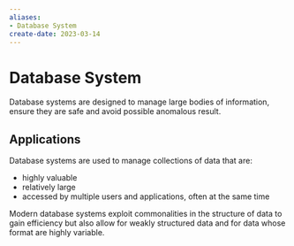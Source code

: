 ```yaml
---
aliases: 
- Database System
create-date: 2023-03-14
---
```


# Database System
Database systems are designed to manage large bodies of information, ensure they are safe and avoid possible anomalous result.

## Applications
Database systems are used to manage collections of data that are:
- highly valuable
- relatively large
- accessed by multiple users and applications, often at the same time

Modern database systems exploit commonalities in the structure of data to gain efficiency but also allow for weakly structured data and for data whose format are highly variable.

